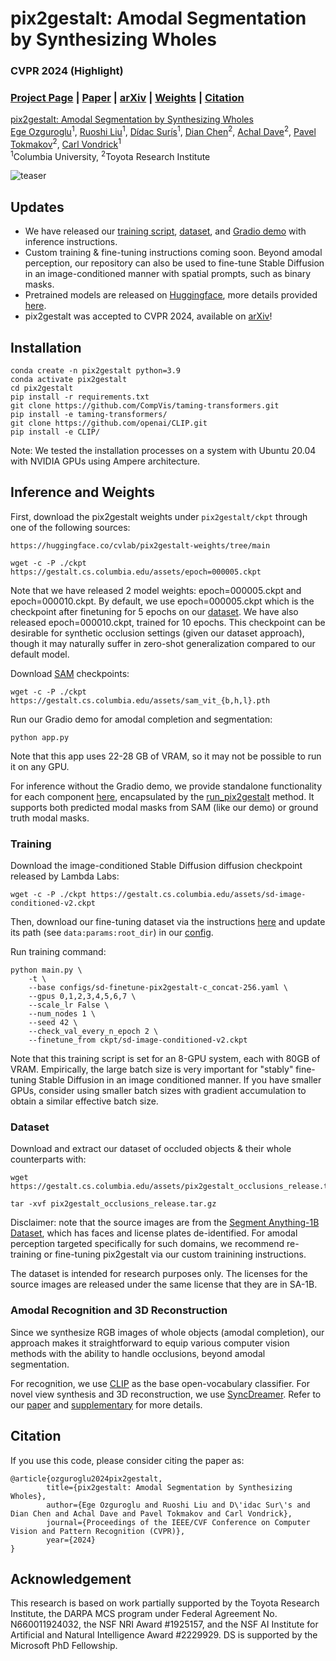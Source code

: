 # pix2gestalt: Amodal Segmentation by Synthesizing Wholes
### CVPR 2024 (Highlight)
### [Project Page](https://gestalt.cs.columbia.edu/)  | [Paper](https://arxiv.org/pdf/2401.14398.pdf) | [arXiv](https://arxiv.org/abs/2401.14398) | [Weights](https://huggingface.co/cvlab/pix2gestalt-weights) | [Citation](https://github.com/cvlab-columbia/pix2gestalt#citation)

[pix2gestalt: Amodal Segmentation by Synthesizing Wholes](https://gestalt.cs.columbia.edu/)  
 [Ege Ozguroglu](https://egeozguroglu.github.io/)<sup>1</sup>, [Ruoshi Liu](https://ruoshiliu.github.io/)<sup>1</sup>, [Dídac Surís](https://www.didacsuris.com/)<sup>1</sup>, [Dian Chen](https://scholar.google.com/citations?user=zdAyna8AAAAJ&hl=en)<sup>2</sup>, [Achal Dave](https://www.achaldave.com/)<sup>2</sup>, [Pavel Tokmakov](https://pvtokmakov.github.io/home/)<sup>2</sup>, [Carl Vondrick](https://www.cs.columbia.edu/~vondrick/)<sup>1</sup> <br>
 <sup>1</sup>Columbia University, <sup>2</sup>Toyota Research Institute

![teaser](./assets/teaser.gif "Teaser")

## Updates
- We have released our [training script](https://github.com/cvlab-columbia/pix2gestalt#training), [dataset](https://github.com/cvlab-columbia/pix2gestalt#dataset), and [Gradio demo](https://github.com/cvlab-columbia/pix2gestalt#inference-and-weights) with inference instructions.
- Custom training & fine-tuning instructions coming soon. Beyond amodal perception, our repository can also be used to fine-tune Stable Diffusion in an image-conditioned manner with spatial prompts, such as binary masks.
- Pretrained models are released on [Huggingface](https://huggingface.co/cvlab/pix2gestalt-weights), more details provided [here](https://github.com/cvlab-columbia/pix2gestalt#inference-and-weights).  
- pix2gestalt was accepted to CVPR 2024, available on [arXiv](https://arxiv.org/abs/2401.14398)!

##  Installation
```
conda create -n pix2gestalt python=3.9
conda activate pix2gestalt
cd pix2gestalt
pip install -r requirements.txt
git clone https://github.com/CompVis/taming-transformers.git
pip install -e taming-transformers/
git clone https://github.com/openai/CLIP.git
pip install -e CLIP/
```
Note: We tested the installation processes on a system with Ubuntu 20.04 with NVIDIA GPUs using Ampere architecture. 

## Inference and Weights

First, download the pix2gestalt weights under `pix2gestalt/ckpt` through one of the following sources:

```
https://huggingface.co/cvlab/pix2gestalt-weights/tree/main

wget -c -P ./ckpt https://gestalt.cs.columbia.edu/assets/epoch=000005.ckpt
```
Note that we have released 2 model weights: epoch=000005.ckpt and epoch=000010.ckpt. By default, we use epoch=000005.ckpt which is the checkpoint after finetuning for 5 epochs on our [dataset](https://github.com/cvlab-columbia/pix2gestalt#dataset). We have also released epoch=000010.ckpt, trained for 10 epochs. This checkpoint can be desirable for synthetic occlusion settings (given our dataset approach), though it may naturally suffer in zero-shot generalization compared to our default model.

Download [SAM](https://segment-anything.com/) checkpoints:
```
wget -c -P ./ckpt https://gestalt.cs.columbia.edu/assets/sam_vit_{b,h,l}.pth
```

Run our Gradio demo for amodal completion and segmentation:

```
python app.py
```

Note that this app uses 22-28 GB of VRAM, so it may not be possible to run it on any GPU.

For inference without the Gradio demo, we provide standalone functionality for each component [here](./pix2gestalt/inference.py), encapsulated by the [run_pix2gestalt](./pix2gestalt/inference.py#L138) method. It supports both predicted modal masks from SAM (like our demo) or ground truth modal masks. 

### Training
Download the image-conditioned Stable Diffusion diffusion checkpoint released by Lambda Labs: 

```
wget -c -P ./ckpt https://gestalt.cs.columbia.edu/assets/sd-image-conditioned-v2.ckpt
```

Then, download our fine-tuning dataset via the instructions [here](https://github.com/cvlab-columbia/pix2gestalt#dataset) and update its path (see `data:params:root_dir`) in our [config](./pix2gestalt/configs/sd-finetune-pix2gestalt-c_concat-256.yaml).

Run training command:  
```
python main.py \
    -t \
    --base configs/sd-finetune-pix2gestalt-c_concat-256.yaml \
    --gpus 0,1,2,3,4,5,6,7 \
    --scale_lr False \
    --num_nodes 1 \
    --seed 42 \
    --check_val_every_n_epoch 2 \
    --finetune_from ckpt/sd-image-conditioned-v2.ckpt
```
Note that this training script is set for an 8-GPU system, each with 80GB of VRAM. Empirically, the large batch size is very important for "stably" fine-tuning Stable Diffusion in an image conditioned manner. If you have smaller GPUs, consider using smaller batch sizes with gradient accumulation to obtain a similar effective batch size.

### Dataset
Download and extract our dataset of occluded objects & their whole counterparts with:
```
wget https://gestalt.cs.columbia.edu/assets/pix2gestalt_occlusions_release.tar.gz

tar -xvf pix2gestalt_occlusions_release.tar.gz
```
Disclaimer: note that the source images are from the [Segment Anything-1B Dataset](https://segment-anything.com/dataset/index.html), which has faces and license plates de-identified. For amodal perception targeted specifically for such domains, we recommend re-training or fine-tuning pix2gestalt via our custom trainining instructions. 

The dataset is intended for research purposes only. The licenses for the source images are released under the same license that they are in SA-1B.

### Amodal Recognition and 3D Reconstruction
Since we synthesize RGB images of whole objects (amodal completion), our approach makes it straightforward to equip various computer vision methods with the ability to handle occlusions, beyond amodal segmentation.

For recognition, we use [CLIP](https://github.com/openai/CLIP) as the base open-vocabulary classifier. For novel view synthesis and  3D reconstruction, we use [SyncDreamer](https://github.com/liuyuan-pal/SyncDreamer). Refer to our [paper](https://gestalt.cs.columbia.edu/static/pix2gestalt.pdf) and [supplementary](https://gestalt.cs.columbia.edu/static/supplementary.pdf) for more details.


## Citation
If you use this code, please consider citing the paper as:
```
@article{ozguroglu2024pix2gestalt,
        title={pix2gestalt: Amodal Segmentation by Synthesizing Wholes},
        author={Ege Ozguroglu and Ruoshi Liu and D\'idac Sur\'s and Dian Chen and Achal Dave and Pavel Tokmakov and Carl Vondrick},
        journal={Proceedings of the IEEE/CVF Conference on Computer Vision and Pattern Recognition (CVPR)},
        year={2024}
}
```

##  Acknowledgement
This research is based on work partially supported by the Toyota Research Institute, the DARPA MCS program under Federal Agreement No. N660011924032, the NSF NRI Award \#1925157, and the NSF AI Institute for Artificial and Natural Intelligence Award \#2229929. DS is supported by the Microsoft PhD Fellowship.